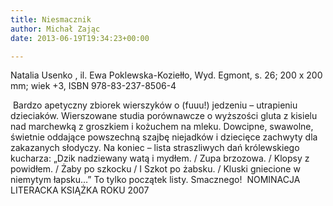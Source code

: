 ```yaml
---
title: Niesmacznik
author: Michał Zając
date: 2013-06-19T19:34:23+00:00

---
```

Natalia Usenko , il. Ewa Poklewska-Koziełło, Wyd. Egmont, s. 26; 200 x 200 mm; wiek +3, ISBN 978-83-237-8506-4


   Bardzo apetyczny zbiorek wierszyków o (fuuu!) jedzeniu – utrapieniu dzieciaków. Wierszowane studia porównawcze o wyższości gluta z kisielu nad marchewką z groszkiem i kożuchem na mleku. Dowcipne, swawolne, świetnie oddające powszechną szajbę niejadków i dziecięce zachwyty dla zakazanych słodyczy. Na koniec – lista straszliwych dań królewskiego kucharza: „Dzik nadziewany watą i mydłem. / Zupa brzozowa. / Klopsy z powidłem. / Żaby po szkocku / I Szkot po żabsku. / Kluski gniecione w niemytym łapsku&#8230;” To tylko początek listy. Smacznego!
 NOMINACJA  LITERACKA KSIĄŻKA ROKU 2007

 
